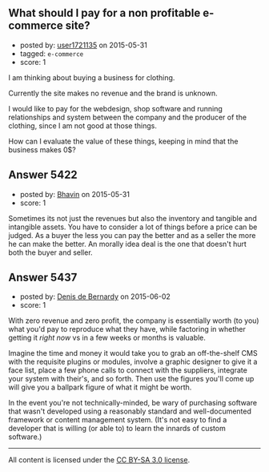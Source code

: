 ## What should I pay for a non profitable e-commerce site?

- posted by: [user1721135](https://stackexchange.com/users/1906341/user1721135) on 2015-05-31
- tagged: `e-commerce`
- score: 1

<p>I am thinking about buying a business for clothing.</p>

<p>Currently the site makes no revenue and the brand is unknown.</p>

<p>I would like to pay for the webdesign, shop software and running relationships and system between the company and the producer of the clothing, since I am not good at those things.</p>

<p>How can I evaluate the value of these things, keeping in mind that the business makes 0$?</p>



## Answer 5422

- posted by: [Bhavin](https://stackexchange.com/users/2424928/bhavin) on 2015-05-31
- score: 1

<p>Sometimes its not just the revenues but also the inventory and tangible and intangible assets. You have to consider a lot of things before a price can be judged. As a buyer the less you can pay the better and as a seller the more he can make the better. An morally idea deal is the one that doesn't hurt both the buyer and seller. </p>



## Answer 5437

- posted by: [Denis de Bernardy](https://stackexchange.com/users/182468/denis-de-bernardy) on 2015-06-02
- score: 1

<p>With zero revenue and zero profit, the company is essentially worth (to you) what you'd pay to reproduce what they have, while factoring in whether getting it <em>right now</em> vs in a few weeks or months is valuable.</p>

<p>Imagine the time and money it would take you to grab an off-the-shelf CMS with the requisite plugins or modules, involve a graphic designer to give it a face list, place a few phone calls to connect with the suppliers, integrate your system with their's, and so forth. Then use the figures you'll come up will give you a ballpark figure of what it might be worth.</p>

<p>In the event you're not technically-minded, be wary of purchasing software that wasn't developed using a reasonably standard and well-documented framework or content management system. (It's not easy to find a developer that is willing (or able to) to learn the innards of custom software.)</p>




---

All content is licensed under the [CC BY-SA 3.0 license](https://creativecommons.org/licenses/by-sa/3.0/).
